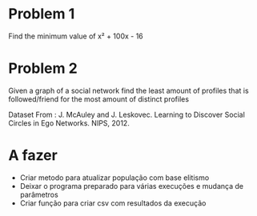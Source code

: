 # Problem 1

Find the minimum value of x² + 100x - 16

# Problem 2

Given a graph of a social network find the least amount of profiles that is followed/friend for the most amount of distinct profiles

Dataset From : J. McAuley and J. Leskovec. Learning to Discover Social Circles in Ego Networks. NIPS, 2012.

# A fazer

* Criar metodo para atualizar população com base elitismo
* Deixar o programa preparado para várias execuções e mudança de parâmetros
* Criar função para criar csv com resultados da execução
